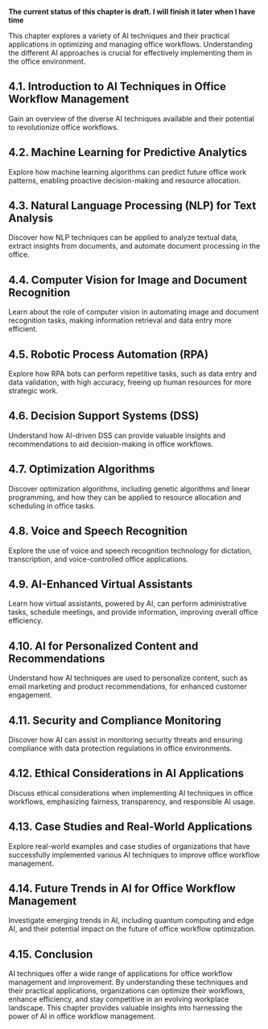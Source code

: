 **The current status of this chapter is draft. I will finish it later when I have time**

This chapter explores a variety of AI techniques and their practical applications in optimizing and managing office workflows. Understanding the different AI approaches is crucial for effectively implementing them in the office environment.

4.1. **Introduction to AI Techniques in Office Workflow Management**
--------------------------------------------------------------------

Gain an overview of the diverse AI techniques available and their potential to revolutionize office workflows.

4.2. **Machine Learning for Predictive Analytics**
--------------------------------------------------

Explore how machine learning algorithms can predict future office work patterns, enabling proactive decision-making and resource allocation.

4.3. **Natural Language Processing (NLP) for Text Analysis**
------------------------------------------------------------

Discover how NLP techniques can be applied to analyze textual data, extract insights from documents, and automate document processing in the office.

4.4. **Computer Vision for Image and Document Recognition**
-----------------------------------------------------------

Learn about the role of computer vision in automating image and document recognition tasks, making information retrieval and data entry more efficient.

4.5. **Robotic Process Automation (RPA)**
-----------------------------------------

Explore how RPA bots can perform repetitive tasks, such as data entry and data validation, with high accuracy, freeing up human resources for more strategic work.

4.6. **Decision Support Systems (DSS)**
---------------------------------------

Understand how AI-driven DSS can provide valuable insights and recommendations to aid decision-making in office workflows.

4.7. **Optimization Algorithms**
--------------------------------

Discover optimization algorithms, including genetic algorithms and linear programming, and how they can be applied to resource allocation and scheduling in office tasks.

4.8. **Voice and Speech Recognition**
-------------------------------------

Explore the use of voice and speech recognition technology for dictation, transcription, and voice-controlled office applications.

4.9. **AI-Enhanced Virtual Assistants**
---------------------------------------

Learn how virtual assistants, powered by AI, can perform administrative tasks, schedule meetings, and provide information, improving overall office efficiency.

4.10. **AI for Personalized Content and Recommendations**
---------------------------------------------------------

Understand how AI techniques are used to personalize content, such as email marketing and product recommendations, for enhanced customer engagement.

4.11. **Security and Compliance Monitoring**
--------------------------------------------

Discover how AI can assist in monitoring security threats and ensuring compliance with data protection regulations in office environments.

4.12. **Ethical Considerations in AI Applications**
---------------------------------------------------

Discuss ethical considerations when implementing AI techniques in office workflows, emphasizing fairness, transparency, and responsible AI usage.

4.13. **Case Studies and Real-World Applications**
--------------------------------------------------

Explore real-world examples and case studies of organizations that have successfully implemented various AI techniques to improve office workflow management.

4.14. **Future Trends in AI for Office Workflow Management**
------------------------------------------------------------

Investigate emerging trends in AI, including quantum computing and edge AI, and their potential impact on the future of office workflow optimization.

4.15. **Conclusion**
--------------------

AI techniques offer a wide range of applications for office workflow management and improvement. By understanding these techniques and their practical applications, organizations can optimize their workflows, enhance efficiency, and stay competitive in an evolving workplace landscape. This chapter provides valuable insights into harnessing the power of AI in office workflow management.
